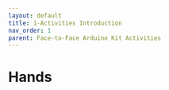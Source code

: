 ```yaml
---
layout: default
title: 1-Activities Introduction
nav_order: 1
parent: Face-to-Face Arduino Kit Activities
---
```

# Hands

